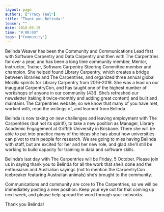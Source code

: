 ```yaml
---
layout: page
authors: ["Tracy Teal"]
title: "Thank you Belinda!"
teaser: ""
date: 2018-09-19
time: "9:00:00"
tags: ["Community"]
---
```


Belinda Weaver has been the Community and Communications Lead first with Software Carpentry and Data Carpentry and then with The Carpentries for over a year, and has been a long time community member, Mentor, Instructor, Trainer, Software Carpentry Steering Committee member and champion. She helped found Library Carpentry, which creates a bridge between libraries and The Carpentries, and organized three annual global Mozilla sprints for Library Carpentry from 2016-2018. She was a lead on our inaugural CarpentryCon, and has taught one of the highest number of workshops of anyone in our community (43!). She’s refreshed our newsletter (taking it twice-monthly and adding great content) and built and maintains The Carpentries website, so we know that many of you have met, worked with, read the writings of, and learned from Belinda.

Belinda is now taking on new challenges and leaving employment with The Carpentries (but not its spirit!), to take a new position as Manager, Library Academic Engagement at Griffith University in Brisbane. There she will be able to put into practice many of the ideas she has about how universities can pivot to train people for research. We are going to miss having Belinda with staff, but are excited for her and her new role, and glad she’ll still be working to build capacity for training in data and software skills. 

Belinda’s last day with The Carpentries will be Friday, 5 October. Please join us in saying thank you to Belinda for all the work that she’s done and the enthusiasm and Australian sayings (not to mention the CarpentryCon icebreaker featuring Australian animals) she’s brought to the community. 

Communications and community are core to The Carpentries, so we will be immediately posting a new position. Keep your eye out for that coming up next week, and please help spread the word through your networks. 

Thank you Belinda!
